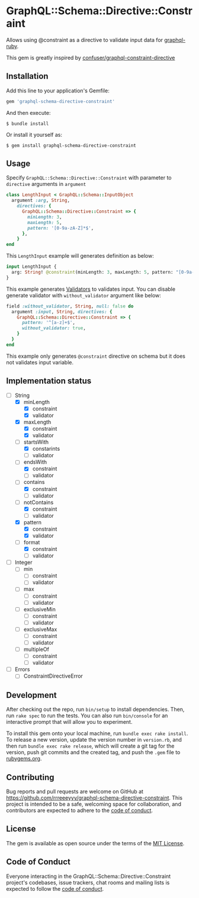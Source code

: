 # GraphQL::Schema::Directive::Constraint

Allows using @constraint as a directive to validate input data for [graphql-ruby](https://graphql-ruby.org).

This gem is greatly inspired by [confuser/graphql-constraint-directive](https://github.com/confuser/graphql-constraint-directive)

## Installation

Add this line to your application's Gemfile:

```ruby
gem 'graphql-schema-directive-constraint'
```

And then execute:

```
$ bundle install
```

Or install it yourself as:

```
$ gem install graphql-schema-directive-constraint
```

## Usage

Specify `GraphQL::Schema::Directive::Constraint` with parameter to `directive` arguments in `argument`

```ruby
class LengthInput < GraphQL::Schema::InputObject
  argument :arg, String,
    directives: {
      GraphQL::Schema::Directive::Constraint => {
        minLength: 3,
        maxLength: 5,
        pattern: '[0-9a-zA-Z]*$',
      },
    }
end
```

This `LengthInput` example will generates definition as below:

```graphql
input LengthInput {
  arg: String! @constraint(minLength: 3, maxLength: 5, pattern: "[0-9a-zA-Z]*$")
}
```

This example generates [Validators](https://graphql-ruby.org/fields/validation.html) to validates input.
You can disable generate validator with `without_validator` argument like below:

```ruby
field :without_validator, String, null: false do
  argument :input, String, directives: {
    GraphQL::Schema::Directive::Constraint => {
      pattern: '^[a-z]+$',
      without_validator: true,
    }
  }
end
```

This example only generates `@constraint` directive on schema but it does not validates input variable.

## Implementation status

- [ ] String
  - [x] minLength
    - [x] constraint
    - [x] validator
  - [x] maxLength
    - [x] constraint
    - [x] validator
  - [ ] startsWith
    - [x] constarints
    - [ ] validator
  - [ ] endsWith
    - [x] constraint
    - [ ] validator
  - [ ] contains
    - [x] constraint
    - [ ] validator
  - [ ] notContains
    - [x] constraint
    - [ ] validator
  - [x] pattern
    - [x] constraint
    - [x] validator
  - [ ] format
    - [x] constraint
    - [ ] validator
- [ ] Integer
  - [ ] min
    - [ ] constraint
    - [ ] validator
  - [ ] max
    - [ ] constraint
    - [ ] validator
  - [ ] exclusiveMin
    - [ ] constraint
    - [ ] validator
  - [ ] exclusiveMax
    - [ ] constraint
    - [ ] validator
  - [ ] multipleOf
    - [ ] constraint
    - [ ] validator
- [ ] Errors
  - [ ] ConstraintDirectiveError

## Development

After checking out the repo, run `bin/setup` to install dependencies. Then, run `rake spec` to run the tests. You can also run `bin/console` for an interactive prompt that will allow you to experiment.

To install this gem onto your local machine, run `bundle exec rake install`. To release a new version, update the version number in `version.rb`, and then run `bundle exec rake release`, which will create a git tag for the version, push git commits and the created tag, and push the `.gem` file to [rubygems.org](https://rubygems.org).

## Contributing

Bug reports and pull requests are welcome on GitHub at https://github.com/rrreeeyyy/graphql-schema-directive-constraint. This project is intended to be a safe, welcoming space for collaboration, and contributors are expected to adhere to the [code of conduct](https://github.com/rrreeeyyy/graphql-schema-directive-constraint/blob/master/CODE_OF_CONDUCT.md).

## License

The gem is available as open source under the terms of the [MIT License](https://opensource.org/licenses/MIT).

## Code of Conduct

Everyone interacting in the GraphQL::Schema::Directive::Constraint project's codebases, issue trackers, chat rooms and mailing lists is expected to follow the [code of conduct](https://github.com/rrreeeyyy/graphql-schema-directive-constraint/blob/master/CODE_OF_CONDUCT.md).
